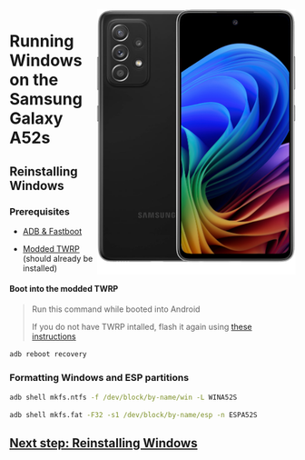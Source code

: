 <img align="right" src="https://github.com/n00b69/woa-a52s/blob/main/a52s.png" width="350" alt="Windows 11 running on a52sxq">

# Running Windows on the Samsung Galaxy A52s

## Reinstalling Windows

### Prerequisites
- [ADB & Fastboot](https://developer.android.com/studio/releases/platform-tools)

- [Modded TWRP](https://github.com/n00b69/woa-a52s/releases/download/Files/a52stwrp.tar) (should already be installed)

#### Boot into the modded TWRP
> Run this command while booted into Android
>
> If you do not have TWRP intalled, flash it again using [these instructions](1-partition.md#flash-twrp-recovery)
```cmd
adb reboot recovery
```

### Formatting Windows and ESP partitions
```cmd
adb shell mkfs.ntfs -f /dev/block/by-name/win -L WINA52S
```

```cmd
adb shell mkfs.fat -F32 -s1 /dev/block/by-name/esp -n ESPA52S
```

## [Next step: Reinstalling Windows](3-install.md)



